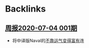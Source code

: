 
# Backlinks
## [周报2020-07-04 001期](<周报2020-07-04 001期.md>)
- 将中译版Naval的[不靠运气变得富有](<不靠运气变得富有.md>)连

